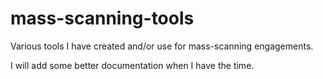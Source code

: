 # mass-scanning-tools

Various tools I have created and/or use for mass-scanning engagements. 

I will add some better documentation when I have the time.
